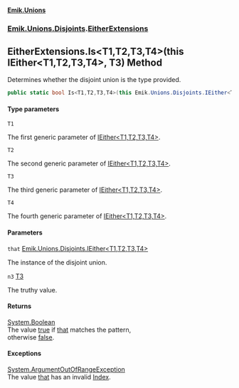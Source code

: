#### [Emik.Unions](index.md 'index')
### [Emik.Unions.Disjoints](Emik.Unions.Disjoints.md 'Emik.Unions.Disjoints').[EitherExtensions](EitherExtensions.md 'Emik.Unions.Disjoints.EitherExtensions')

## EitherExtensions.Is<T1,T2,T3,T4>(this IEither<T1,T2,T3,T4>, T3) Method

Determines whether the disjoint union is the type provided.

```csharp
public static bool Is<T1,T2,T3,T4>(this Emik.Unions.Disjoints.IEither<T1,T2,T3,T4> that, out T3? n3);
```
#### Type parameters

<a name='Emik.Unions.Disjoints.EitherExtensions.Is_T1,T2,T3,T4_(thisEmik.Unions.Disjoints.IEither_T1,T2,T3,T4_,T3).T1'></a>

`T1`

The first generic parameter of [IEither&lt;T1,T2,T3,T4&gt;](IEither_T1,T2,T3,T4_.md 'Emik.Unions.Disjoints.IEither<T1,T2,T3,T4>').

<a name='Emik.Unions.Disjoints.EitherExtensions.Is_T1,T2,T3,T4_(thisEmik.Unions.Disjoints.IEither_T1,T2,T3,T4_,T3).T2'></a>

`T2`

The second generic parameter of [IEither&lt;T1,T2,T3,T4&gt;](IEither_T1,T2,T3,T4_.md 'Emik.Unions.Disjoints.IEither<T1,T2,T3,T4>').

<a name='Emik.Unions.Disjoints.EitherExtensions.Is_T1,T2,T3,T4_(thisEmik.Unions.Disjoints.IEither_T1,T2,T3,T4_,T3).T3'></a>

`T3`

The third generic parameter of [IEither&lt;T1,T2,T3,T4&gt;](IEither_T1,T2,T3,T4_.md 'Emik.Unions.Disjoints.IEither<T1,T2,T3,T4>').

<a name='Emik.Unions.Disjoints.EitherExtensions.Is_T1,T2,T3,T4_(thisEmik.Unions.Disjoints.IEither_T1,T2,T3,T4_,T3).T4'></a>

`T4`

The fourth generic parameter of [IEither&lt;T1,T2,T3,T4&gt;](IEither_T1,T2,T3,T4_.md 'Emik.Unions.Disjoints.IEither<T1,T2,T3,T4>').
#### Parameters

<a name='Emik.Unions.Disjoints.EitherExtensions.Is_T1,T2,T3,T4_(thisEmik.Unions.Disjoints.IEither_T1,T2,T3,T4_,T3).that'></a>

`that` [Emik.Unions.Disjoints.IEither&lt;](IEither_T1,T2,T3,T4_.md 'Emik.Unions.Disjoints.IEither<T1,T2,T3,T4>')[T1](EitherExtensions.Is.QJR3YqEmVsj8U/qnFN1laQ.md#Emik.Unions.Disjoints.EitherExtensions.Is_T1,T2,T3,T4_(thisEmik.Unions.Disjoints.IEither_T1,T2,T3,T4_,T3).T1 'Emik.Unions.Disjoints.EitherExtensions.Is<T1,T2,T3,T4>(this Emik.Unions.Disjoints.IEither<T1,T2,T3,T4>, T3).T1')[,](IEither_T1,T2,T3,T4_.md 'Emik.Unions.Disjoints.IEither<T1,T2,T3,T4>')[T2](EitherExtensions.Is.QJR3YqEmVsj8U/qnFN1laQ.md#Emik.Unions.Disjoints.EitherExtensions.Is_T1,T2,T3,T4_(thisEmik.Unions.Disjoints.IEither_T1,T2,T3,T4_,T3).T2 'Emik.Unions.Disjoints.EitherExtensions.Is<T1,T2,T3,T4>(this Emik.Unions.Disjoints.IEither<T1,T2,T3,T4>, T3).T2')[,](IEither_T1,T2,T3,T4_.md 'Emik.Unions.Disjoints.IEither<T1,T2,T3,T4>')[T3](EitherExtensions.Is.QJR3YqEmVsj8U/qnFN1laQ.md#Emik.Unions.Disjoints.EitherExtensions.Is_T1,T2,T3,T4_(thisEmik.Unions.Disjoints.IEither_T1,T2,T3,T4_,T3).T3 'Emik.Unions.Disjoints.EitherExtensions.Is<T1,T2,T3,T4>(this Emik.Unions.Disjoints.IEither<T1,T2,T3,T4>, T3).T3')[,](IEither_T1,T2,T3,T4_.md 'Emik.Unions.Disjoints.IEither<T1,T2,T3,T4>')[T4](EitherExtensions.Is.QJR3YqEmVsj8U/qnFN1laQ.md#Emik.Unions.Disjoints.EitherExtensions.Is_T1,T2,T3,T4_(thisEmik.Unions.Disjoints.IEither_T1,T2,T3,T4_,T3).T4 'Emik.Unions.Disjoints.EitherExtensions.Is<T1,T2,T3,T4>(this Emik.Unions.Disjoints.IEither<T1,T2,T3,T4>, T3).T4')[&gt;](IEither_T1,T2,T3,T4_.md 'Emik.Unions.Disjoints.IEither<T1,T2,T3,T4>')

The instance of the disjoint union.

<a name='Emik.Unions.Disjoints.EitherExtensions.Is_T1,T2,T3,T4_(thisEmik.Unions.Disjoints.IEither_T1,T2,T3,T4_,T3).n3'></a>

`n3` [T3](EitherExtensions.Is.QJR3YqEmVsj8U/qnFN1laQ.md#Emik.Unions.Disjoints.EitherExtensions.Is_T1,T2,T3,T4_(thisEmik.Unions.Disjoints.IEither_T1,T2,T3,T4_,T3).T3 'Emik.Unions.Disjoints.EitherExtensions.Is<T1,T2,T3,T4>(this Emik.Unions.Disjoints.IEither<T1,T2,T3,T4>, T3).T3')

The truthy value.

#### Returns
[System.Boolean](https://docs.microsoft.com/en-us/dotnet/api/System.Boolean 'System.Boolean')  
The value [true](https://docs.microsoft.com/en-us/dotnet/csharp/language-reference/builtin-types/bool 'https://docs.microsoft.com/en-us/dotnet/csharp/language-reference/builtin-types/bool') if [that](EitherExtensions.Is.QJR3YqEmVsj8U/qnFN1laQ.md#Emik.Unions.Disjoints.EitherExtensions.Is_T1,T2,T3,T4_(thisEmik.Unions.Disjoints.IEither_T1,T2,T3,T4_,T3).that 'Emik.Unions.Disjoints.EitherExtensions.Is<T1,T2,T3,T4>(this Emik.Unions.Disjoints.IEither<T1,T2,T3,T4>, T3).that') matches the pattern,  
otherwise [false](https://docs.microsoft.com/en-us/dotnet/csharp/language-reference/builtin-types/bool 'https://docs.microsoft.com/en-us/dotnet/csharp/language-reference/builtin-types/bool').

#### Exceptions

[System.ArgumentOutOfRangeException](https://docs.microsoft.com/en-us/dotnet/api/System.ArgumentOutOfRangeException 'System.ArgumentOutOfRangeException')  
The value [that](EitherExtensions.Is.QJR3YqEmVsj8U/qnFN1laQ.md#Emik.Unions.Disjoints.EitherExtensions.Is_T1,T2,T3,T4_(thisEmik.Unions.Disjoints.IEither_T1,T2,T3,T4_,T3).that 'Emik.Unions.Disjoints.EitherExtensions.Is<T1,T2,T3,T4>(this Emik.Unions.Disjoints.IEither<T1,T2,T3,T4>, T3).that') has an invalid [Index](IEither.Index.md 'Emik.Unions.Disjoints.IEither.Index').
